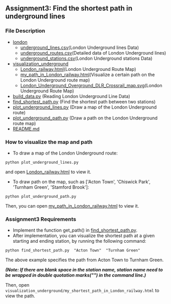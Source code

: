 ## Assignment3: Find the shortest path in underground lines 
### File Description
- [london](london) 
  - [underground_lines.csv](london%2Funderground_lines.csv)(London Underground lines Data)
  - [underground_routes.csv](london%2Funderground_routes.csv)(Detailed data of London Underground lines)
  - [underground_stations.csv](london%2Funderground_stations.csv)(London Underground stations Data)
- [visualization_underground](visualization_underground)
  - [London_railway.html](visualization_underground%2FLondon_railway.html)(London Underground Route Map)
  - [my_path_in_London_railway.html](visualization_underground%2Fmy_path_in_London_railway.html)(Visualize a certain path on the London Underground route map)
  - [London_Underground_Overground_DLR_Crossrail_map.svg](visualization_underground%2FLondon_Underground_Overground_DLR_Crossrail_map.svg)(London Underground Route Map)
- [build_data.py](build_data.py) (Reading London Underground Line Data)
- [find_shortest_path.py](find_shortest_path.py) (Find the shortest path between two stations)
- [plot_underground_lines.py](plot_underground_lines.py) (Draw a map of the London Underground route)
- [plot_underground_path.py](plot_underground_path.py) (Draw a path on the London Underground route map)
- [README.md](README.md)
### How to visualize the map and path
- To draw a map of the London Underground route:
```
python plot_underground_lines.py
```
and open [London_railway.html](visualization_underground%2FLondon_railway.html) to view it.
- To draw path on the map, such as ['Acton Town', 'Chiswick Park', 'Turnham Green', 'Stamford Brook']:
```
python plot_underground_path.py
```
Then, you can open [my_path_in_London_railway.html](visualization_underground%2Fmy_path_in_London_railway.html) to view it.

### Assignment3 Requirements
- Implement the function get_path() in [find_shortest_path.py](find_shortest_path.py).
- After implementation, you can visualize the shortest path at a given starting and ending station, by running the following command: 
```
python find_shortest_path.py  "Acton Town"  "Turnham Green"
```
The above example specifies the path from Acton Town to Turnham Green. 

***(Note: If there are blank space in the station name, station name need to be wrapped in double quotation marks("") in the command line.)***

Then, open `visualization_underground/my_shortest_path_in_London_railway.html` to view the path.